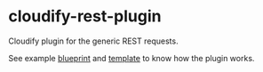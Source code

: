 # cloudify-rest-plugin

Cloudify plugin for the generic REST requests.

See example [blueprint](examples/blueprints/blueprint.yaml) and [template](examples/blueprints/templates/template.yaml) to know how the plugin works.